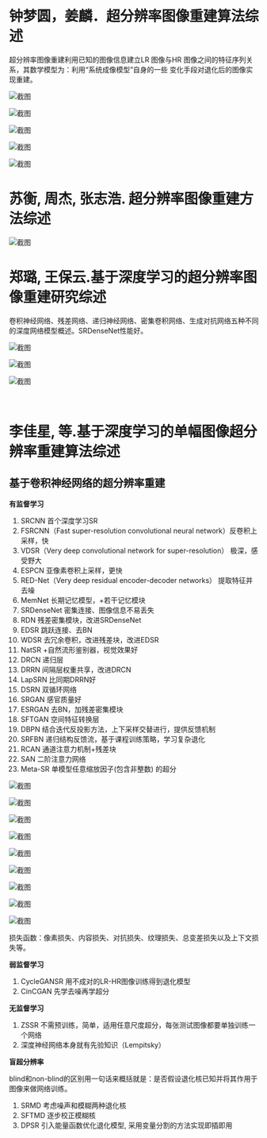 # 钟梦圆，姜麟．超分辨率图像重建算法综述

超分辨率图像重建利用已知的图像信息建立LR 图像与HR 图像之间的特征序列关系，其数学模型为：利用“系统成像模型”自身的一些
变化手段对退化后的图像实现重建。

![截图](d0c123004d3e1215efee03f68e129239.png)

![截图](2e5903707c0bfb1b2b76d480ac3c9d77.png)

![截图](cb5a3eacff563f02c1ef6e57cffa1eae.png)

![截图](1ec7fc0786889f7551fdadfef012d42f.png)

![截图](41f068e69802648ebeca249c5f63cf81.png)

# 苏衡, 周杰, 张志浩. 超分辨率图像重建方法综述

![截图](ada19c8ecb87cf227c07d33662b0ffdd.png)

# 郑璐, 王保云.基于深度学习的超分辨率图像重建研究综述

卷积神经网络、残差网络、递归神经网络、密集卷积网络、生成对抗网络五种不同的深度网络模型概述。SRDenseNet性能好。

![截图](f6bdfcb110b65e7a40f4a1a54883eadb.png)

![截图](db57b060d4468405bbd962537c68048a.png)

![截图](612f02de8fc7006c5364a3db0c4eb926.png)

<br/>

# 李佳星, 等.基于深度学习的单幅图像超分辨率重建算法综述

## 基于卷积神经网络的超分辨率重建

**有监督学习**

1. SRCNN 首个深度学习SR
2. FSRCNN（Fast super-resolution convolutional neural network）反卷积上采样，快
3. VDSR（Very deep convolutional network for super-resolution） 极深，感受野大
4. ESPCN 亚像素卷积上采样，更快
5. RED-Net（Very deep residual encoder-decoder networks） 提取特征并去噪
6. MemNet 长期记忆模型，+若干记忆模块
7. SRDenseNet 密集连接、图像信息不易丢失
8. RDN 残差密集模块，改进SRDenseNet
9. EDSR  跳跃连接、去BN
10. WDSR 去冗余卷积，改进残差块，改进EDSR
11. NatSR +自然流形鉴别器，视觉效果好
12. DRCN 递归层
13. DRRN 间隔层权重共享，改进DRCN
14. LapSRN 比同期DRRN好
15. DSRN 双循环网络
16. SRGAN 感官质量好
17. ESRGAN 去BN，加残差密集模块
18. SFTGAN 空间特征转换层
19. DBPN 结合迭代反投影方法，上下采样交替进行，提供反馈机制
20. SRFBN 递归结构反馈流，基于课程训练策略，学习复杂退化
21. RCAN 通道注意力机制+残差块
22. SAN 二阶注意力网络
23. Meta-SR 单模型任意缩放因子(包含非整数) 的超分

![截图](896b66fae668d95abb05b49996a60fb4.png)

![截图](768bc21efc39cf415118aca1638f4e1d.png)

![截图](7fc918b3f8d1ac1637bfd7e4d80f9a08.png)

![截图](8c5732bebe9c1e6d76b0ae38c443e52e.png)

![截图](9fc9dfa3307f612e24b643ba58a52765.png)

![截图](3bbb37884eb14574f7be3a2b6af06fa5.png)

![截图](03720c9b54d7ec787049ff2b5e9ce7a6.png)

![截图](40935e1483893f2c9090f13346b9bf95.png)

![截图](8ae11c731c6ecb2a9f768334173ea5c0.png)

损失函数：像素损失、内容损失、对抗损失、纹理损失、总变差损失以及上下文损失等。

**弱监督学习**

1. CycleGANSR 用不成对的LR-HR图像训练得到退化模型
2. CinCGAN  先学去噪再学超分

**无监督学习**

1. ZSSR 不需预训练，简单，适用任意尺度超分，每张测试图像都要单独训练一个网络
2. 深度神经网络本身就有先验知识（Lempitsky）

**盲超分辨率**

blind和non-blind的区别用一句话来概括就是：是否假设退化核已知并将其作用于图像来做网络训练。

1. SRMD 考虑噪声和模糊两种退化核
2. SFTMD 逐步校正模糊核
3. DPSR 引入能量函数优化退化模型, 采用变量分割的方法实现即插即用